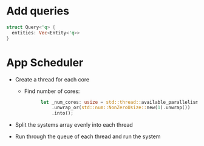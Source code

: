 # Add queries

```rust
struct Query<'q> {
  entities: Vec<Entity<'q>>
}
```

# App Scheduler

- Create a thread for each core
  - Find number of cores:
      ```rust
            let _num_cores: usize = std::thread::available_parallelism()
                .unwrap_or(std::num::NonZeroUsize::new(1).unwrap())
                .into();
      ```

- Split the systems array evenly into each thread

- Run through the queue of each thread and run the system


